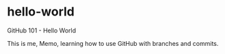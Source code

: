 # hello-world
GitHub 101 - Hello World

This is me, Memo, learning how to use GitHub with branches and commits. 
